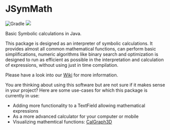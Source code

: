 # JSymMath

![Gradle](https://github.com/PaulStahr/JSymMath/actions/workflows/gradle.yml/badge.svg) [![](https://jitpack.io/v/PaulStahr/JSymMath.svg)](https://jitpack.io/#PaulStahr/JSymMath)

Basic Symbolic calculations in Java.

This package is designed as an interpreter of symbolic calculations. It provides almost all common mathematical functions, can perform basic simplifications, numeric algorithms like binary search and optimization is designed to run as efficient as possible in the interpretation and calculation of expressions, without using just in time compilation.

Please have a look into our [Wiki](https://github.com/PaulStahr/JSymMath/wiki) for more information.

You are thinking about using this software but are not sure if it makes sense in your project? Here are some use-cases for which this package is currently in use:
* Adding more functionality to a TextField allowing mathematical expressions
* As a more advanced calculator for your computer or mobile
* Visualizing mathemtical functions: [CalGraph3D](https://github.com/PaulStahr/CalGraph3D)
